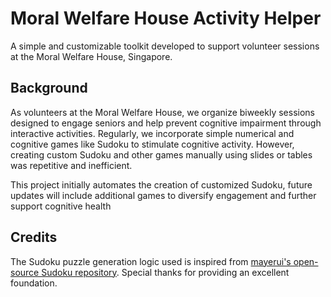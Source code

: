# Moral Welfare House Activity Helper
A simple and customizable toolkit developed to support volunteer sessions at the Moral Welfare House, Singapore.

## Background
As volunteers at the Moral Welfare House, we organize biweekly sessions designed to engage seniors and help prevent cognitive impairment through interactive activities. Regularly, we incorporate simple numerical and cognitive games like Sudoku to stimulate cognitive activity. However, creating custom Sudoku and other games manually using slides or tables was repetitive and inefficient.

This project initially automates the creation of customized Sudoku, future updates will include additional games to diversify engagement and further support cognitive health

## Credits
The Sudoku puzzle generation logic used is inspired from [mayerui's open-source Sudoku repository](https://github.com/mayerui/sudoku). Special thanks for providing an excellent foundation.
